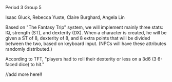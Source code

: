 Period 3 Group 5

Isaac Gluck, Rebecca Yuste, Claire Burghard, Angela Lin

Based on "The Fantasy Trip" system, we will implement mainly three stats: IQ, strength (ST), and dexterity (DX). When a character is created, he will be given a ST of 8, dexterity of 8, and 8 extra points that will be divided between the two, based on keyboard input. (NPCs will have these attributes randomly distributed.) 

According to TFT, "players had to roll their dexterity or less on a 3d6 (3 6-faced dice) to hit."

//add more here!!
